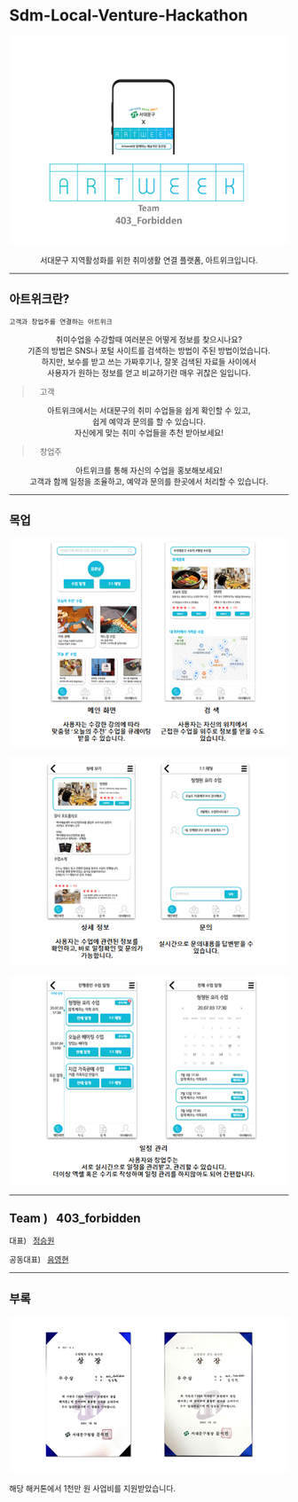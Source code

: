 # Sdm-Local-Venture-Hackathon
<p align="center">
<img src="images/image-20200706094007149.png">
</p>
<p align="center">
서대문구 지역활성화를 위한 취미생활 연결 플랫폼, 아트위크입니다.
</p>


---
## 아트위크란?

```
고객과 창업주를 연결하는 아트위크
```
<p align="center">
취미수업을 수강할때 여러분은 어떻게 정보를 찾으시나요?</br>
기존의 방법은 SNS나 포털 사이트를 검색하는 방법이 주된 방법이었습니다.</br>
하지만, 보수를 받고 쓰는 가짜후기나, 잘못 검색된 자료들 사이에서</br>
사용자가 원하는 정보를 얻고 비교하기란 매우 귀찮은 일입니다.</br>
</p>


> &nbsp; &nbsp; 고객

<p align="center">
아트위크에서는 서대문구의 취미 수업들을 쉽게 확인할 수 있고,</br>
쉽게 예약과 문의를 할 수 있습니다.</br>
자신에게 맞는 취미 수업들을 추천 받아보세요!</br>
</p>

> &nbsp; &nbsp; 창업주

<p align="center">
아트위크를 통해 자신의 수업을 홍보해보세요!</br>
고객과 함께 일정을 조율하고, 예약과 문의를 한곳에서 처리할 수 있습니다.</br>
</p>

---
## 목업

<p align="center">
<img src="images/image-20200706094121488.png">
</p>
<p align="center">
<img src="images/image-20200706094130604.png">
</p>
<p align="center">
<img src="images/image-20200706094137033.png">
</p>


---
## Team ) &nbsp; 403_forbidden

대표) &nbsp; [정승원](https://github.com/tesschung)

공동대표) &nbsp; [음영현](https://github.com/EumYoungHyun)   
   

---
## 부록
<p align="center">
<img src="images/200703.png">

해당 해커톤에서 1천만 원 사업비를 지원받았습니다.

</p>